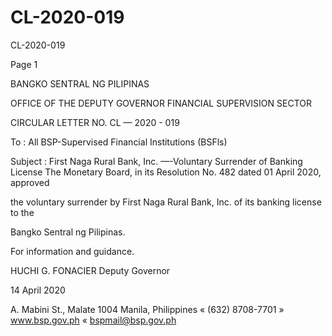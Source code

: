 # CL-2020-019

CL-2020-019

Page 1

BANGKO SENTRAL NG PILIPINAS

OFFICE OF THE DEPUTY GOVERNOR FINANCIAL SUPERVISION SECTOR

CIRCULAR LETTER NO. CL — 2020 - 019

To : All BSP-Supervised Financial Institutions (BSFls)

Subject : First Naga Rural Bank, Inc. —-Voluntary Surrender of Banking License The Monetary Board, in its Resolution No. 482 dated 01 April 2020, approved

the voluntary surrender by First Naga Rural Bank, Inc. of its banking license to the

Bangko Sentral ng Pilipinas.

For information and guidance.

HUCHI G. FONACIER Deputy Governor

14 April 2020

A. Mabini St., Malate 1004 Manila, Philippines « (632) 8708-7701 » www.bsp.gov.ph « bspmail@bsp.gov.ph